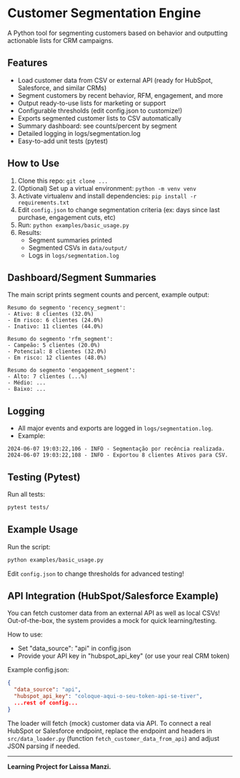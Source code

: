 # Customer Segmentation Engine

A Python tool for segmenting customers based on behavior and outputting actionable lists for CRM campaigns.

## Features
- Load customer data from CSV or external API (ready for HubSpot, Salesforce, and similar CRMs)
- Segment customers by recent behavior, RFM, engagement, and more
- Output ready-to-use lists for marketing or support
- Configurable thresholds (edit config.json to customize!)
- Exports segmented customer lists to CSV automatically
- Summary dashboard: see counts/percent by segment
- Detailed logging in logs/segmentation.log
- Easy-to-add unit tests (pytest)

## How to Use
1. Clone this repo: `git clone ...`
2. (Optional) Set up a virtual environment: `python -m venv venv`
3. Activate virtualenv and install dependencies: `pip install -r requirements.txt`
4. Edit `config.json` to change segmentation criteria (ex: days since last purchase, engagement cuts, etc)
5. Run: `python examples/basic_usage.py`
6. Results:
    - Segment summaries printed
    - Segmented CSVs in `data/output/`
    - Logs in `logs/segmentation.log`

## Dashboard/Segment Summaries
The main script prints segment counts and percent, example output:

```
Resumo do segmento 'recency_segment':
- Ativo: 8 clientes (32.0%)
- Em risco: 6 clientes (24.0%)
- Inativo: 11 clientes (44.0%)

Resumo do segmento 'rfm_segment':
- Campeão: 5 clientes (20.0%)
- Potencial: 8 clientes (32.0%)
- Em risco: 12 clientes (48.0%)

Resumo do segmento 'engagement_segment':
- Alto: 7 clientes (...%)
- Médio: ...
- Baixo: ...
```

## Logging
- All major events and exports are logged in `logs/segmentation.log`.
- Example:
```
2024-06-07 19:03:22,106 - INFO - Segmentação por recência realizada.
2024-06-07 19:03:22,108 - INFO - Exportou 8 clientes Ativos para CSV.
```

## Testing (Pytest)
Run all tests:
```bash
pytest tests/
```

## Example Usage
Run the script:
```bash
python examples/basic_usage.py
```
Edit `config.json` to change thresholds for advanced testing!

## API Integration (HubSpot/Salesforce Example)
You can fetch customer data from an external API as well as local CSVs! Out-of-the-box, the system provides a mock for quick learning/testing.

How to use:
- Set "data_source": "api" in config.json
- Provide your API key in "hubspot_api_key" (or use your real CRM token)

Example config.json:
```json
{
  "data_source": "api",
  "hubspot_api_key": "coloque-aqui-o-seu-token-api-se-tiver",
  ...rest of config...
}
```

The loader will fetch (mock) customer data via API. To connect a real HubSpot or Salesforce endpoint, replace the endpoint and headers in `src/data_loader.py` (function `fetch_customer_data_from_api`) and adjust JSON parsing if needed.

---
**Learning Project for Laissa Manzi.**
